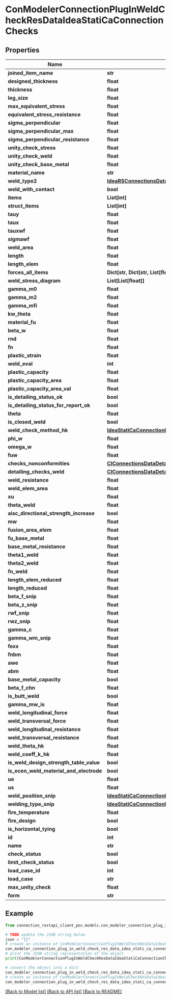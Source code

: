 # ConModelerConnectionPlugInWeldCheckResDataIdeaStatiCaConnectionChecks


## Properties

Name | Type | Description | Notes
------------ | ------------- | ------------- | -------------
**joined_item_name** | **str** |  | [optional] 
**designed_thickness** | **float** |  | [optional] 
**thickness** | **float** |  | [optional] 
**leg_size** | **float** |  | [optional] 
**max_equivalent_stress** | **float** |  | [optional] 
**equivalent_stress_resistance** | **float** |  | [optional] 
**sigma_perpendicular** | **float** |  | [optional] 
**sigma_perpendicular_max** | **float** |  | [optional] 
**sigma_perpendicular_resistance** | **float** |  | [optional] 
**unity_check_stress** | **float** |  | [optional] 
**unity_check_weld** | **float** |  | [optional] 
**unity_check_base_metal** | **float** |  | [optional] 
**material_name** | **str** |  | [optional] 
**weld_type2** | [**IdeaRSConnectionsDataWeldTypeCodeCIBasicTypes**](IdeaRSConnectionsDataWeldTypeCodeCIBasicTypes.md) |  | [optional] 
**weld_with_contact** | **bool** |  | [optional] 
**items** | **List[int]** |  | [optional] 
**struct_items** | **List[int]** |  | [optional] 
**tauy** | **float** |  | [optional] 
**taux** | **float** |  | [optional] 
**tauxwf** | **float** |  | [optional] 
**sigmawf** | **float** |  | [optional] 
**weld_area** | **float** |  | [optional] 
**length** | **float** |  | [optional] 
**length_elem** | **float** |  | [optional] 
**forces_all_items** | **Dict[str, Dict[str, List[float]]]** |  | [optional] 
**weld_stress_diagram** | **List[List[float]]** |  | [optional] 
**gamma_m0** | **float** |  | [optional] 
**gamma_m2** | **float** |  | [optional] 
**gamma_mfi** | **float** |  | [optional] 
**kw_theta** | **float** |  | [optional] 
**material_fu** | **float** |  | [optional] 
**beta_w** | **float** |  | [optional] 
**rnd** | **float** |  | [optional] 
**fn** | **float** |  | [optional] 
**plastic_strain** | **float** |  | [optional] 
**weld_eval** | **int** |  | [optional] 
**plastic_capacity** | **float** |  | [optional] 
**plastic_capacity_area** | **float** |  | [optional] 
**plastic_capacity_area_val** | **float** |  | [optional] 
**is_detailing_status_ok** | **bool** |  | [optional] 
**is_detailing_status_for_report_ok** | **bool** |  | [optional] 
**theta** | **float** |  | [optional] 
**is_closed_weld** | **bool** |  | [optional] 
**weld_check_method_hk** | [**IdeaStatiCaConnectionBasicTypesDataWeldCheckMethodHKCIBasicTypes**](IdeaStatiCaConnectionBasicTypesDataWeldCheckMethodHKCIBasicTypes.md) |  | [optional] 
**phi_w** | **float** |  | [optional] 
**omega_w** | **float** |  | [optional] 
**fuw** | **float** |  | [optional] 
**checks_nonconformities** | [**CIConnectionsDataDetailingDetailingChecksWeldCIBasicTypes**](CIConnectionsDataDetailingDetailingChecksWeldCIBasicTypes.md) |  | [optional] 
**detailing_checks_weld** | [**CIConnectionsDataDetailingDetailingChecksWeldCIBasicTypes**](CIConnectionsDataDetailingDetailingChecksWeldCIBasicTypes.md) |  | [optional] 
**weld_resistance** | **float** |  | [optional] 
**weld_elem_area** | **float** |  | [optional] 
**xu** | **float** |  | [optional] 
**theta_weld** | **float** |  | [optional] 
**aisc_directional_strength_increase** | **bool** |  | [optional] 
**mw** | **float** |  | [optional] 
**fusion_area_elem** | **float** |  | [optional] 
**fu_base_metal** | **float** |  | [optional] 
**base_metal_resistance** | **float** |  | [optional] 
**theta1_weld** | **float** |  | [optional] 
**theta2_weld** | **float** |  | [optional] 
**fn_weld** | **float** |  | [optional] 
**length_elem_reduced** | **float** |  | [optional] 
**length_reduced** | **float** |  | [optional] 
**beta_f_snip** | **float** |  | [optional] 
**beta_z_snip** | **float** |  | [optional] 
**rwf_snip** | **float** |  | [optional] 
**rwz_snip** | **float** |  | [optional] 
**gamma_c** | **float** |  | [optional] 
**gamma_wm_snip** | **float** |  | [optional] 
**fexx** | **float** |  | [optional] 
**fnbm** | **float** |  | [optional] 
**awe** | **float** |  | [optional] 
**abm** | **float** |  | [optional] 
**base_metal_capacity** | **bool** |  | [optional] 
**beta_f_chn** | **float** |  | [optional] 
**is_butt_weld** | **bool** |  | [optional] 
**gamma_mw_is** | **float** |  | [optional] 
**weld_longitudinal_force** | **float** |  | [optional] 
**weld_transversal_force** | **float** |  | [optional] 
**weld_longitudinal_resistance** | **float** |  | [optional] 
**weld_transversal_resistance** | **float** |  | [optional] 
**weld_theta_hk** | **float** |  | [optional] 
**weld_coeff_k_hk** | **float** |  | [optional] 
**is_weld_design_strength_table_value** | **bool** |  | [optional] 
**is_ecen_weld_material_and_electrode** | **bool** |  | [optional] 
**ue** | **float** |  | [optional] 
**us** | **float** |  | [optional] 
**weld_position_snip** | [**IdeaStatiCaConnectionBasicTypesDataWeldPositionSNIPCIBasicTypes**](IdeaStatiCaConnectionBasicTypesDataWeldPositionSNIPCIBasicTypes.md) |  | [optional] 
**welding_type_snip** | [**IdeaStatiCaConnectionBasicTypesDataWeldingTypeSNIPCIBasicTypes**](IdeaStatiCaConnectionBasicTypesDataWeldingTypeSNIPCIBasicTypes.md) |  | [optional] 
**fire_temperature** | **float** |  | [optional] 
**fire_design** | **bool** |  | [optional] 
**is_horizontal_tying** | **bool** |  | [optional] 
**id** | **int** |  | [optional] 
**name** | **str** |  | [optional] 
**check_status** | **bool** |  | [optional] 
**limit_check_status** | **bool** |  | [optional] 
**load_case_id** | **int** |  | [optional] 
**load_case** | **str** |  | [optional] 
**max_unity_check** | **float** |  | [optional] 
**form** | **str** |  | [optional] 

## Example

```python
from connection_restapi_client_poc.models.con_modeler_connection_plug_in_weld_check_res_data_idea_stati_ca_connection_checks import ConModelerConnectionPlugInWeldCheckResDataIdeaStatiCaConnectionChecks

# TODO update the JSON string below
json = "{}"
# create an instance of ConModelerConnectionPlugInWeldCheckResDataIdeaStatiCaConnectionChecks from a JSON string
con_modeler_connection_plug_in_weld_check_res_data_idea_stati_ca_connection_checks_instance = ConModelerConnectionPlugInWeldCheckResDataIdeaStatiCaConnectionChecks.from_json(json)
# print the JSON string representation of the object
print(ConModelerConnectionPlugInWeldCheckResDataIdeaStatiCaConnectionChecks.to_json())

# convert the object into a dict
con_modeler_connection_plug_in_weld_check_res_data_idea_stati_ca_connection_checks_dict = con_modeler_connection_plug_in_weld_check_res_data_idea_stati_ca_connection_checks_instance.to_dict()
# create an instance of ConModelerConnectionPlugInWeldCheckResDataIdeaStatiCaConnectionChecks from a dict
con_modeler_connection_plug_in_weld_check_res_data_idea_stati_ca_connection_checks_from_dict = ConModelerConnectionPlugInWeldCheckResDataIdeaStatiCaConnectionChecks.from_dict(con_modeler_connection_plug_in_weld_check_res_data_idea_stati_ca_connection_checks_dict)
```
[[Back to Model list]](../README.md#documentation-for-models) [[Back to API list]](../README.md#documentation-for-api-endpoints) [[Back to README]](../README.md)


